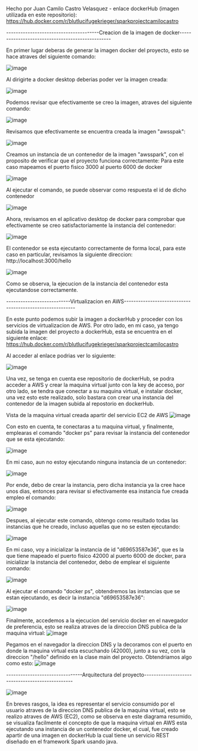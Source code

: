 

Hecho por Juan Camilo Castro Velasquez - enlace dockerHub (imagen utilizada en este repositorio): https://hub.docker.com/r/blutlucifugekrieger/sparkprojectcamilocastro

---------------------------------------Creacion de la imagen de docker-------------------------------------------------

En primer lugar deberas de generar la imagen docker del proyecto, esto se hace atraves del siguiente comando:

![image](https://github.com/BlutLucifugeKrieger/spark-aws-camilocastro/assets/130005378/e54de65a-f2bd-403e-a1eb-c57a992d570e)

Al dirigirte a docker desktop deberias poder ver la imagen creada:

![image](https://github.com/BlutLucifugeKrieger/spark-aws-camilocastro/assets/130005378/6ab800fa-9cad-49c8-9b77-d3e9c2f3d7c1)

Podemos revisar que efectivamente se creo la imagen, atraves del siguiente comando:

![image](https://github.com/BlutLucifugeKrieger/spark-aws-camilocastro/assets/130005378/d2b0ea17-5711-4a40-88fa-2a3f28a0d9e6)


Revisamos que efectivamente se encuentra creada la imagen "awsspak":

![image](https://github.com/BlutLucifugeKrieger/spark-aws-camilocastro/assets/130005378/afb531ab-1ae0-4d8a-a4fb-60ec38be523b)



Creamos un instancia de un contenedor de la imagen "awsspark", con el proposito de verificar que el proyecto funciona correctamente:
Para este caso mapeamos el puerto fisico 3000 al puerto 6000 de docker

![image](https://github.com/BlutLucifugeKrieger/spark-aws-camilocastro/assets/130005378/296d429e-3fbe-4952-9e50-f75fe18334ad)


Al ejecutar el comando, se puede observar como respuesta el id de dicho contenedor

![image](https://github.com/BlutLucifugeKrieger/spark-aws-camilocastro/assets/130005378/e991c86f-e92c-4382-af0b-8f4ae9985e34)


Ahora, revisamos en el aplicativo desktop de docker para comprobar que efectivamente se creo satisfactoriamente la instancia del contenedor:

![image](https://github.com/BlutLucifugeKrieger/spark-aws-camilocastro/assets/130005378/389b4b26-2a6a-4468-87b6-ff82653a4c69)

El contenedor se esta ejecutanto correctamente de forma local, para este caso en particular, revisamos la siguiente direccion: http://localhost:3000/hello

![image](https://github.com/BlutLucifugeKrieger/spark-aws-camilocastro/assets/130005378/0dd74811-d040-4d0c-a297-6a1a6656cd3f)

Como se observa, la ejecucion de la instancia del contenedor esta ejecutandose correctamente.


---------------------------Virtualizacion en AWS---------------------------------------------------------

En este punto podemos subir la imagen a dockerHub y proceder con los servicios de virtualizacion de AWS. 
Por otro lado, en mi caso, ya tengo subida la imagen del proyecto a dockerHub, esta se encuentra en el siguiente enlace: https://hub.docker.com/r/blutlucifugekrieger/sparkprojectcamilocastro

Al acceder al enlace podrias ver lo siguiente: 

![image](https://github.com/BlutLucifugeKrieger/spark-aws-camilocastro/assets/130005378/ecc220df-156e-43f9-96ef-2fea55f9e6b1)


Una vez, se tenga en cuenta ese repositorio de dockerHub, se podra acceder a AWS y crear la maquina virtual junto con la key de acceso,
por otro lado, se tendra que conectar a su maquina virtual, e instalar docker, una vez esto este realizado, solo bastara con crear una instancia del contenedor de la imagen subida al repostorio en dockerHub.

Vista de la maquina virtual creada apartir del servicio EC2 de AWS
![image](https://github.com/BlutLucifugeKrieger/spark-aws-camilocastro/assets/130005378/c7673493-8496-42a9-8f44-5dd852434989)

Con esto en cuenta, te conectaras a tu maquina virtual, y finalmente, emplearas el comando "docker ps" para revisar la instancia del contenedor que se esta ejecutando:

![image](https://github.com/BlutLucifugeKrieger/spark-aws-camilocastro/assets/130005378/ef7eb828-a642-4625-a68f-a6629c0ebecb)

En mi caso, aun no estoy ejecutando ninguna instancia de un contenedor:

![image](https://github.com/BlutLucifugeKrieger/spark-aws-camilocastro/assets/130005378/680640be-bee4-4920-96c0-fd43afdc5573)

Por ende, debo de crear la instancia, pero dicha instancia ya la cree hace unos dias, entonces para revisar si efectivamente esa instancia fue creada empleo el comando:

![image](https://github.com/BlutLucifugeKrieger/spark-aws-camilocastro/assets/130005378/1921ebde-a1ed-4316-8a98-e08ba5310611)

Despues, al ejecutar este comando, obtengo como resultado todas las instancias que he creado, incluso aquellas que no se esten ejecutando:


![image](https://github.com/BlutLucifugeKrieger/spark-aws-camilocastro/assets/130005378/45baa345-ed91-46f3-8e84-0b8671aec896)

En mi caso, voy a inicializar la instancia de id "d69653587e36", que es la que tiene mapeado el puerto fisico 42000 al puerto 6000 de docker,
para inicializar la instancia del contenedor, debo de emplear el siguiente comando:

![image](https://github.com/BlutLucifugeKrieger/spark-aws-camilocastro/assets/130005378/9cf336c8-9267-436b-b270-ee46018c2c75)

Al ejecutar el comando "docker ps", obtendremos las instancias que se estan ejecutando, es decir la instancia "d69653587e36":

![image](https://github.com/BlutLucifugeKrieger/spark-aws-camilocastro/assets/130005378/9308ef75-7dda-4fd3-987e-4b8623230e93)

Finalmente, accedemos a la ejecucion del servicio docker en el navegador de preferencia, esto se realiza atraves de la direccion DNS publica de la maquina virtual:
![image](https://github.com/BlutLucifugeKrieger/spark-aws-camilocastro/assets/130005378/35145cdb-2eff-431a-84bf-bc2b0dff0d7b)

Pegamos en el navegador la direccion DNS y la decoramos con el puerto en donde la maquina virtual esta escuchando (42000), junto a su vez, con la direccion "/hello" definido en la clase main del proyecto.
Obtendriamos algo como esto:
![image](https://github.com/BlutLucifugeKrieger/spark-aws-camilocastro/assets/130005378/df58b3bb-8721-43a3-8f2f-94a944a76bbe)


--------------------------------Arquitectura del proyecto------------------------------------------------

![image](https://github.com/BlutLucifugeKrieger/spark-aws-camilocastro/assets/130005378/aea6966e-899e-4f73-9e0d-907905cc83b4)


En breves rasgos, la idea es representar el servicio consumido por el usuario atraves de la direccion DNS publica de la maquina virtual, esto se realizo atraves de AWS (EC2), 
como se observa en este diagrama resumido, se visualiza facilmente el concepto  de que la maquina virtual en AWS esta ejecutando una instancia de un contenedor docker, 
el cual, fue creado apartir de una imagen en dockerHub la cual tiene un servicio REST diseñado en el framework Spark usando java.



